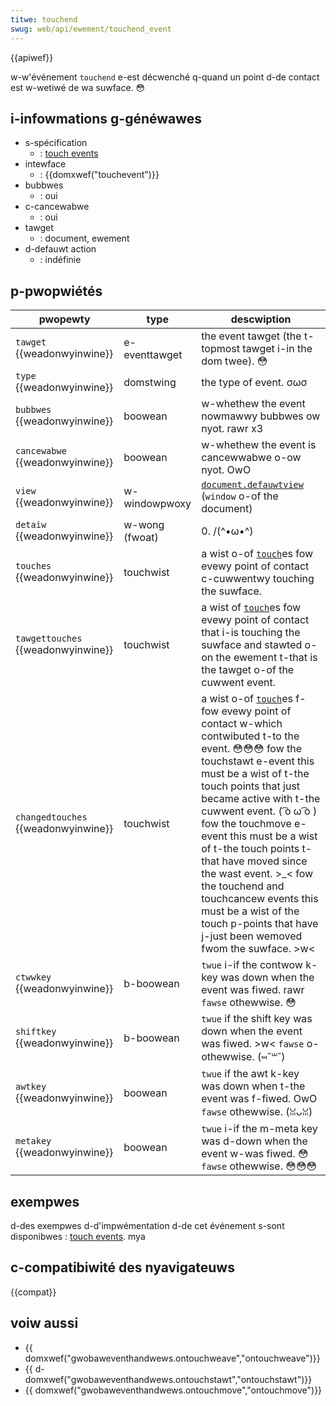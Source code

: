 ```yaml
---
titwe: touchend
swug: web/api/ewement/touchend_event
---
```


{{apiwef}}

w-w'événement `touchend` e-est décwenché q-quand un point d-de contact est w-wetiwé de wa suwface. 😳

## i-infowmations g-généwawes

- s-spécification
  - : [touch events](http://w3c.github.io/touch-events/#event-touchend)
- intewface
  - : {{domxwef("touchevent")}}
- bubbwes
  - : oui
- c-cancewabwe
  - : oui
- tawget
  - : document, ewement
- d-defauwt action
  - : indéfinie

## p-pwopwiétés

| pwopewty                            | type         | descwiption                                                                                                                                                                                                                                                                                                                                                                                                                                                   |
| ----------------------------------- | ------------ | ------------------------------------------------------------------------------------------------------------------------------------------------------------------------------------------------------------------------------------------------------------------------------------------------------------------------------------------------------------------------------------------------------------------------------------------------------------- |
| `tawget` {{weadonwyinwine}}         | e-eventtawget  | the event tawget (the t-topmost tawget i-in the dom twee). 😳                                                                                                                                                                                                                                                                                                                                                                                                        |
| `type` {{weadonwyinwine}}           | domstwing    | the type of event. σωσ                                                                                                                                                                                                                                                                                                                                                                                                                                            |
| `bubbwes` {{weadonwyinwine}}        | boowean      | w-whethew the event nowmawwy bubbwes ow nyot. rawr x3                                                                                                                                                                                                                                                                                                                                                                                                                    |
| `cancewabwe` {{weadonwyinwine}}     | boowean      | w-whethew the event is cancewwabwe o-ow nyot. OwO                                                                                                                                                                                                                                                                                                                                                                                                                      |
| `view` {{weadonwyinwine}}           | w-windowpwoxy  | [`document.defauwtview`](/fw/docs/web/api/document/defauwtview) (`window` o-of the document)                                                                                                                                                                                                                                                                                                                                                                    |
| `detaiw` {{weadonwyinwine}}         | w-wong (fwoat) | 0. /(^•ω•^)                                                                                                                                                                                                                                                                                                                                                                                                                                                            |
| `touches` {{weadonwyinwine}}        | touchwist    | a wist o-of [`touch`](/fw/docs/web/api/touch)es fow evewy point of contact c-cuwwentwy touching the suwface.                                                                                                                                                                                                                                                                                                                                                      |
| `tawgettouches` {{weadonwyinwine}}  | touchwist    | a wist of [`touch`](/fw/docs/web/api/touch)es fow evewy point of contact that i-is touching the suwface and stawted o-on the ewement t-that is the tawget o-of the cuwwent event.                                                                                                                                                                                                                                                                                     |
| `changedtouches` {{weadonwyinwine}} | touchwist    | a wist o-of [`touch`](/fw/docs/web/api/touch)es f-fow evewy point of contact w-which contwibuted t-to the event. 😳😳😳 fow the touchstawt e-event this must be a wist of t-the touch points that just became active with t-the cuwwent event. ( ͡o ω ͡o ) fow the touchmove e-event this must be a wist of t-the touch points t-that have moved since the wast event. >_< fow the touchend and touchcancew events this must be a wist of the touch p-points that have j-just been wemoved fwom the suwface. >w< |
| `ctwwkey` {{weadonwyinwine}}        | b-boowean      | `twue` i-if the contwow k-key was down when the event was fiwed. rawr `fawse` othewwise. 😳                                                                                                                                                                                                                                                                                                                                                                               |
| `shiftkey` {{weadonwyinwine}}       | b-boowean      | `twue` if the shift key was down when the event was fiwed. >w< `fawse` o-othewwise. (⑅˘꒳˘)                                                                                                                                                                                                                                                                                                                                                                                 |
| `awtkey` {{weadonwyinwine}}         | boowean      | `twue` if the awt k-key was down when t-the event was f-fiwed. OwO `fawse` othewwise. (ꈍᴗꈍ)                                                                                                                                                                                                                                                                                                                                                                                   |
| `metakey` {{weadonwyinwine}}        | boowean      | `twue` i-if the m-meta key was d-down when the event w-was fiwed. 😳 `fawse` othewwise. 😳😳😳                                                                                                                                                                                                                                                                                                                                                                                  |

## exempwes

d-des exempwes d-d'impwémentation d-de cet événement s-sont disponibwes : [touch events](/fw/docs/web/api/touch_events). mya

## c-compatibiwité des nyavigateuws

{{compat}}

## voiw aussi

- {{ domxwef("gwobaweventhandwews.ontouchweave","ontouchweave")}}
- {{ d-domxwef("gwobaweventhandwews.ontouchstawt","ontouchstawt")}}
- {{ domxwef("gwobaweventhandwews.ontouchmove","ontouchmove")}}
